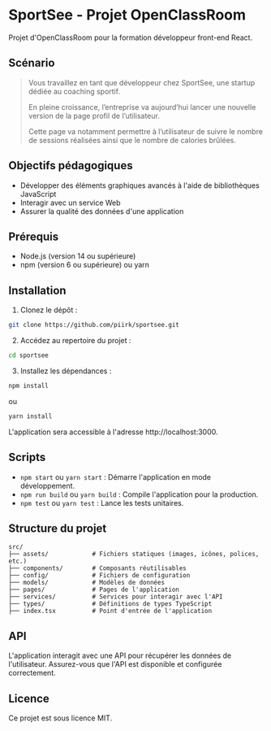 # SportSee - Projet OpenClassRoom

Projet d'OpenClassRoom pour la formation développeur front-end React.

## Scénario

> Vous travaillez en tant que développeur chez SportSee, une startup dédiée au coaching sportif.
>
> En pleine croissance, l’entreprise va aujourd’hui lancer une nouvelle version de la page profil de l’utilisateur.
>
> Cette page va notamment permettre à l’utilisateur de suivre le nombre de sessions réalisées ainsi que le nombre de calories brûlées.

## Objectifs pédagogiques

- Développer des éléments graphiques avancés à l'aide de bibliothèques JavaScript
- Interagir avec un service Web
- Assurer la qualité des données d'une application

## Prérequis

- Node.js (version 14 ou supérieure)
- npm (version 6 ou supérieure) ou yarn

## Installation

1. Clonez le dépôt :

```bash
git clone https://github.com/piirk/sportsee.git
```

2. Accédez au repertoire du projet :

```bash
cd sportsee
```

3. Installez les dépendances :

```bash
npm install
```

ou

```bash
yarn install
```

L'application sera accessible à l'adresse http://localhost:3000.

## Scripts

- `npm start` ou `yarn start` : Démarre l'application en mode développement.
- `npm run build` ou `yarn build` : Compile l'application pour la production.
- `npm test` ou `yarn test` : Lance les tests unitaires.

## Structure du projet

```plaintext
src/
├── assets/            # Fichiers statiques (images, icônes, polices, etc.)
├── components/        # Composants réutilisables
├── config/            # Fichiers de configuration
├── models/            # Modèles de données
├── pages/             # Pages de l'application
├── services/          # Services pour interagir avec l'API
├── types/             # Définitions de types TypeScript
├── index.tsx          # Point d'entrée de l'application
```

## API

L'application interagit avec une API pour récupérer les données de l'utilisateur. Assurez-vous que l'API est disponible et configurée correctement.

## Licence

Ce projet est sous licence MIT.
